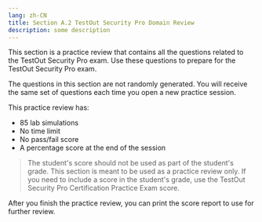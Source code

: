 ```yaml
---
lang: zh-CN
title: Section A.2 TestOut Security Pro Domain Review
description: some description
---
```


This section is a practice review that contains all the questions related to the TestOut Security Pro exam. Use these questions to prepare for the TestOut Security Pro exam.

The questions in this section are not randomly generated. You will receive the same set of questions each time you open a new practice session.

This practice review has:

<ul>
   <li>
    85 lab simulations
   </li>
   <li>
    No time limit
   </li>
   <li>
    No pass/fail score
   </li>
   <li>
    A percentage score at the end of the session
   </li>
</ul>

> The student's score should not be used as part of the student's grade. This section is meant to be used as a practice review only. If you need to include a score in the student's grade, use the TestOut Security Pro Certification Practice Exam score.


After you finish the practice review, you can print the score report to use for further review.

